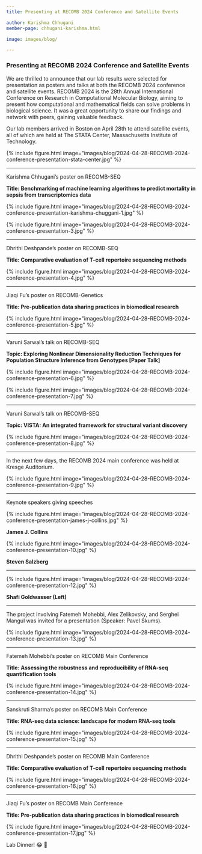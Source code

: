 ```yaml
---
title: Presenting at RECOMB 2024 Conference and Satellite Events

author: Karishma Chhugani
member-page: chhugani-karishma.html

image: images/blog/

---
```

### Presenting at RECOMB 2024 Conference and Satellite Events

We are thrilled to announce that our lab results were selected for presentation as posters and talks at both the RECOMB 2024 conference and satellite events. RECOMB 2024 is the 28th Annual International Conference on Research in Computational Molecular Biology, aiming to present how computational and mathematical fields can solve problems in biological science. It was a great opportunity to share our findings and network with peers, gaining valuable feedback.

Our lab members arrived in Boston on April 28th to attend satellite events, all of which are held at The STATA Center, Massachusetts Institute of Technology.

{% include figure.html image="images/blog/2024-04-28-RECOMB-2024-conference-presentation-stata-center.jpg" %}

---

Karishma Chhugani’s poster on RECOMB-SEQ

**Title: Benchmarking of machine learning algorithms to predict mortality in sepsis from transcriptomics data**

{% include figure.html image="images/blog/2024-04-28-RECOMB-2024-conference-presentation-karishma-chuggani-1.jpg" %}

{% include figure.html image="images/blog/2024-04-28-RECOMB-2024-conference-presentation-3.jpg" %}

---

Dhrithi Deshpande’s poster on RECOMB-SEQ

**Title: Comparative evaluation of T-cell repertoire sequencing methods**

{% include figure.html image="images/blog/2024-04-28-RECOMB-2024-conference-presentation-4.jpg" %}

---

Jiaqi Fu’s poster on RECOMB-Genetics

**Title: Pre-publication data sharing practices in biomedical research**

{% include figure.html image="images/blog/2024-04-28-RECOMB-2024-conference-presentation-5.jpg" %}


---

Varuni Sarwal’s talk on RECOMB-SEQ

**Topic: Exploring Nonlinear Dimensionality Reduction Techniques for Population Structure Inference from Genotypes [Paper Talk]**

{% include figure.html image="images/blog/2024-04-28-RECOMB-2024-conference-presentation-6.jpg" %}

{% include figure.html image="images/blog/2024-04-28-RECOMB-2024-conference-presentation-7.jpg" %}

---

Varuni Sarwal’s talk on RECOMB-SEQ

**Topic: VISTA: An integrated framework for structural variant discovery**

{% include figure.html image="images/blog/2024-04-28-RECOMB-2024-conference-presentation-8.jpg" %}

---

In the next few days, the RECOMB 2024 main conference was held at Kresge Auditorium.

{% include figure.html image="images/blog/2024-04-28-RECOMB-2024-conference-presentation-9.jpg" %}

---

Keynote speakers giving speeches

{% include figure.html image="images/blog/2024-04-28-RECOMB-2024-conference-presentation-james-j-collins.jpg" %}

**James J. Collins**

{% include figure.html image="images/blog/2024-04-28-RECOMB-2024-conference-presentation-10.jpg" %}

**Steven Salzberg**

---

{% include figure.html image="images/blog/2024-04-28-RECOMB-2024-conference-presentation-12.jpg" %}

**Shafi Goldwasser (Left)**

---

The project involving Fatemeh Mohebbi, Alex Zelikovsky, and Serghei Mangul was invited for a presentation (Speaker: Pavel Skums).

{% include figure.html image="images/blog/2024-04-28-RECOMB-2024-conference-presentation-13.jpg" %}

---

Fatemeh Mohebbi’s poster on RECOMB Main Conference

**Title: Assessing the robustness and reproducibility of RNA-seq quantification tools**

{% include figure.html image="images/blog/2024-04-28-RECOMB-2024-conference-presentation-14.jpg" %}

---

Sanskruti Sharma’s poster on RECOMB Main Conference

**Title: RNA-seq data science: landscape for modern RNA-seq tools**

{% include figure.html image="images/blog/2024-04-28-RECOMB-2024-conference-presentation-15.jpg" %}

---

Dhrithi Deshpande’s poster on RECOMB Main Conference

**Title: Comparative evaluation of T-cell repertoire sequencing methods**

{% include figure.html image="images/blog/2024-04-28-RECOMB-2024-conference-presentation-16.jpg" %}

---

Jiaqi Fu’s poster on RECOMB Main Conference

**Title: Pre-publication data sharing practices in biomedical research**

{% include figure.html image="images/blog/2024-04-28-RECOMB-2024-conference-presentation-17.jpg" %}



Lab Dinner! 😂 👏
